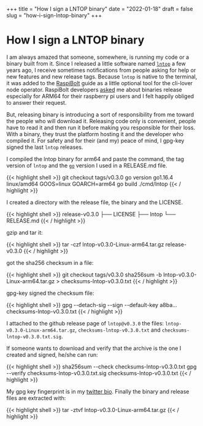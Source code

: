 +++
title = "How I sign a LNTOP binary"
date = "2022-01-18"
draft = false
slug = "how-i-sign-lntop-binary"
+++

# How I sign a LNTOP binary

I am always amazed that someone, somewhere, is running my code or a
binary built from it. Since I released a little software named
[`lntop`](https://github.com/edouardparis/lntop) a few years ago, I
receive sometimes notifications from people asking for help or
new features and new release tags.
Because `lntop` is native to the terminal, it was added to the
[RaspiBolt](https://github.com/raspibolt/raspibolt/) guide as a little 
optional tool for the cli-lover node operator. RaspiBolt developers 
[asked](https://github.com/edouardparis/lntop/issues/49) me
about binaries release especially for ARM64 for their raspberry pi
users and I felt happily obliged to answer their request.

But, releasing binary is introducing a sort of responsibility from me
toward the people who will download it. Releasing code only is
convenient, people have to read it and then run it before making you
responsible for their loss. With a binary, they trust the platform
hosting it and the developer who compiled it.
For safety and for their (and my) peace of mind, I gpg-key signed 
the last `lntop` releases.

I compiled the lntop binary for arm64 and paste the command, the tag
version of `lntop` and the [`go`](https://go.dev/) version I used 
in a RELEASE.md file.

{{< highlight shell >}}
git checkout tags/v0.3.0
go version go1.16.4 linux/amd64
GOOS=linux GOARCH=arm64 go build ./cmd/lntop
{{< / highlight >}}

I created a directory with the release file, the binary and the LICENSE.

{{< highlight shell >}}
release-v0.3.0
├── LICENSE
├── lntop
└── RELEASE.md
{{< / highlight >}}

gzip and tar it:

{{< highlight shell >}}
tar -czf lntop-v0.3.0-Linux-arm64.tar.gz release-v0.3.0
{{< / highlight >}}

got the sha256 checksum in a file:

{{< highlight shell >}}
git checkout tags/v0.3.0
sha256sum -b lntop-v0.3.0-Linux-arm64.tar.gz > checksums-lntop-v0.3.0.txt
{{< / highlight >}}

gpg-key signed the checksum file:

{{< highlight shell >}}
gpg --detach-sig --sign --default-key a8ba... checksums-lntop-v0.3.0.txt
{{< / highlight >}}

I attached to the github release page of `lntop@v0.3.0` the files:
`lntop-v0.3.0-Linux-arm64.tar.gz`, `checksums-lntop-v0.3.0.txt` 
and `checksums-lntop-v0.3.0.txt.sig`.

If someone wants to download and verify that the archive is the one I
created and signed, he/she can run:

{{< highlight shell >}}
sha256sum --check checksums-lntop-v0.3.0.txt
gpg --verify checksums-lntop-v0.3.0.txt.sig checksums-lntop-v0.3.0.txt
{{< / highlight >}}

My gpg key fingerprint is in my [twitter
bio](https://twitter.com/edouardparis).
Finally the binary and release files are extracted with:

{{< highlight shell >}}
tar -ztvf lntop-v0.3.0-Linux-arm64.tar.gz
{{< / highlight >}}
